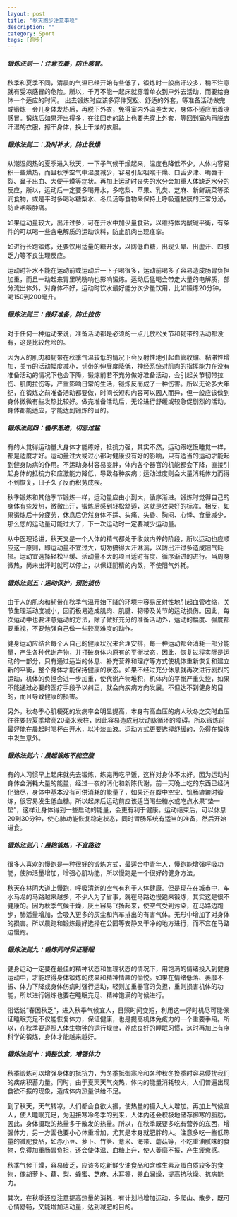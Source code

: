 ```yaml
---
layout: post
title: "秋天跑步注意事项"
description: ""
category: Sport
tags: [跑步]
---
```

##### 锻炼法则一：注意衣着，防止感冒。 

秋季和夏季不同，清晨的气温已经开始有些低了，锻炼时一般出汗较多，稍不注意就有受凉感冒的危险。所以，千万不能一起床就穿着单衣到户外去活动，而要给身体一个适应的时间。 
出去锻炼时应该多穿件宽松、舒适的外套，等准备活动做完或锻炼一会儿身体发热后，再脱下外衣，免得室内外温差太大，身体不适应而着凉感冒。锻炼后如果汗出得多，在往回走的路上也要先穿上外套，等回到室内再脱去汗湿的衣服，擦干身体，换上干燥的衣服。 

##### 锻炼法则二：及时补水，防止秋燥 

从潮湿闷热的夏季进入秋天，一下子气候干燥起来，温度也降低不少，人体内容易积一些燥热，而且秋季空气中湿度减少，容易引起咽喉干燥、口舌少津、嘴唇干裂、鼻子出血、大便干燥等症状。再加上运动时丧失的水分会加重人体缺乏水分的反应，所以，运动后一定要多喝开水，多吃梨、苹果、乳类、芝麻、新鲜蔬菜等柔润食物，或是平时多喝冰糖梨水、冬瓜汤等食物来保持上呼吸道黏膜的正常分泌，防止咽喉肿痛。 

如果运动量较大，出汗过多，可在开水中加少量食盐，以维持体内酸碱平衡，有条件的可以喝一些含电解质的运动饮料，防止肌肉出现痉挛。 

如进行长跑锻炼，还要饮用适量的糖开水，以防低血糖，出现头晕、出虚汗、四肢乏力等不良生理反应。 

运动时补水不能在运动前或运动后一下子喝很多，运动前喝多了容易造成肠胃负担加重，而且一动起来胃里咣咣响也影响锻炼。运动后猛喝会带走大量的电解质，部分流出体外，对身体不好，运动时饮水最好能分次少量饮用，比如锻炼20分钟，喝150到200毫升。 
##### 锻炼法则三：做好准备，防止拉伤 

对于任何一种运动来说，准备活动都是必须的一点儿放松关节和韧带的活动都没有，这是比较危险的。 

因为人的肌肉和韧带在秋季气温较低的情况下会反射性地引起血管收缩、黏滞性增加，关节的活动幅度减小，韧带的伸展度降低，神经系统对肌肉的指挥能力在没有准备活动的情况下也会下降，锻炼前若不充分做好准备活动，会引起关节韧带拉伤、肌肉拉伤等，严重影响日常的生活，锻炼反而成了一种伤害。所以无论多大年纪，在锻炼之前准备活动都要做，时间长短和内容可以因人而异，但一般应该做到身体微微有些发热比较好。做完准备活动后，无论进行舒缓或较急促剧烈的活动，身体都能适应，才能达到锻炼的目的。 

##### 锻炼法则四：循序渐进，切忌过猛 

有的人觉得运动量大身体才能练好，抵抗力强，其实不然，运动跟吃饭睡觉一样，都是适度才好。运动量过大或过小都对健康没有好的影响，只有适当的运动才能起到健身防病的作用。不运动身材容易变胖，体内各个器官的机能都会下降，直接引起身体的抵抗力和应激能力降低，导致各种疾病；运动过度则会大量消耗体力而得不到恢复，日子久了反而积劳成疾。 

秋季锻炼和其他季节锻炼一样，运动量应由小到大，循序渐进。锻炼时觉得自己的身体有些发热，微微出汗，锻炼后感到轻松舒适，这就是效果好的标准。相反，如果锻炼后十分疲劳，休息后仍然身体不适、头痛、头昏、胸闷、心悸、食量减少，那么您的运动量可能过大了，下一次运动时一定要减少运动量。 

从中医理论讲，秋天又是一个人体的精气都处于收敛内养的阶段，所以运动也应顺应这一原则，即运动量不宜过大，切勿搞得大汗淋漓，以防出汗过多造成阳气耗损。运动宜选择轻松平缓、活动量不大的项目适时有度、循序渐进的进行。当周身微热，尚未出汗时就可以停止，以保证阴精的内敛，不使阳气外耗。 
##### 锻炼法则五：运动保护，预防损伤 

由于人的肌肉和韧带在秋季气温开始下降的环境中容易反射性地引起血管收缩，关节生理活动度减小，因而极易造成肌肉、肌腱、韧带及关节的运动损伤。因此，每次运动中也要注意运动的方法，除了做好充分的准备活动外，运动的幅度、强度都要重视，不要勉强自己做一些较高难度的动作。 

健身运动应结合每个人自己的健康状况来合理安排，每一种运动都会消耗一部分能量，产生各种代谢产物，并打破身体内原有的平衡状态，因此，恢复过程实际是运动的一部分，只有通过适当的休息、补充营养和理疗等方式使机体重新恢复和建立新的平衡，整个身体才能保持健康的状态。如果不经过充分休息就再次进行剧烈的运动，机体的负担会进一步加重，使代谢产物堆积，机体内的平衡严重失控，如果不能通过必要的医疗手段予以纠正，就会向疾病方向发展。不但达不到健身的目的，而且导致健康的损害。 

另外，秋冬季心肌梗死的发病率会明显提高，本身有高血压的病人秋冬之交时血压往往要较夏季增高20毫米汞柱，因此容易造成冠状动脉循环的障碍。所以锻炼前最好能在晨起时喝杯白开水，以冲淡血液。运动方式更要选择舒缓的，免得在锻炼中发生意外。 

##### 锻炼法则六：晨起锻炼不能空腹 

有的人习惯早上起床就先去锻炼，练完再吃早饭，这样对身体不太好。因为运动时身体会消耗大量的能量，经过一夜的消化和新陈代谢，前一天晚上吃的东西已经消化殆尽，身体中基本没有可供消耗的能量了，如果还在腹中空空、饥肠辘辘时锻炼，很容易发生低血糖。所以起床后运动前应该适当喝些糖水或吃点水果“垫一垫”，这样让身体得到一些启动的能量，会更有利于健康。运动结束后，可以休息20到30分钟，使心肺功能恢复稳定状态，同时胃肠系统有适当的准备，然后开始进食。 

##### 锻炼法则八：晨跑锻炼，不宜路边 

很多人喜欢的慢跑是一种很好的锻炼方式，最适合中青年人，慢跑能增强呼吸功能，使肺活量增加，增强心肌功能，所以慢跑是一个很好的健身方法。 

秋天在林阴大道上慢跑，呼吸清新的空气有利于人体健康。但是现在在城市中，车水马龙的马路越来越多，不少人为了省事，就在马路边慢跑来锻炼，其实这是很不健康的。因为秋季气候干燥，灰土容易飞扬起来，使空气受到污染，在马路边跑步，肺活量增加，会吸入更多的灰尘和汽车排出的有害气体。无形中增加了对身体的损害。所以晨跑和锻炼最好选择在公园等安静又干净的地方进行，而不宜在马路边慢跑。 

##### 锻炼法则九：锻炼同时保证睡眠 

健身运动一定要在最佳的精神状态和生理状态的情况下，用饱满的情绪投入到健身运动中，才能取得身体锻炼的成果和精神情趣的愉悦。如果在情绪低落、萎靡不振、体力下降或身体伤病时强行运动，轻则加重器官的负担，重则损害机体的功能，所以进行锻炼也要在睡眠充足、精神饱满的时候进行。 

俗话说“春困秋乏”，进入秋季气候宜人，日照时间变短，利用这一好时机尽可能保证睡眠充足不仅能恢复体力，保证健康，也是提高机体免疫力的一个重要手段。所以，在秋季要遵照人体生物钟的运行规律，养成良好的睡眠习惯，这时再加上有序科学的锻炼，身体才能越来越好。 

##### 锻炼法则十：调整饮食，增强体力 

秋季锻炼可以增强身体的抵抗力，为冬季抵御寒冷和各种秋冬换季时容易侵扰我们的疾病积蓄力量。同时，由于夏天天气炎热，体内的能量消耗较大，人们普遍出现食欲不振的现象，造成体内热量供给不足。 

到了秋天，天气转凉，人们都会食欲大振，使热量的摄入大大增加。再加上气候宜人，使人睡眠充足，为迎接寒冷冬季的到来，人体内还会积极地储存御寒的脂肪，因此，身体摄取的热量多于散发的热量。所以，在秋季既要多吃有营养的东西，增强体力，另一方面也要小心体重增加，尤其是本身就肥胖的人。注意多吃一些低热量的减肥食品，如赤小豆、萝卜、竹笋、薏米、海带、蘑菇等，不吃重油腻味的食物，免得加重肠胃负担，还会使体温、血糖上升，使人萎靡不振，产生疲惫感。 

秋季气候干燥，容易疲乏，应该多吃新鲜少油食品和含维生素及蛋白质较多的食物，像胡萝卜、藕、梨、蜂蜜、芝麻、木耳等，养血润燥，提高抗秋燥、抗病能力。 

其次，在秋季还应注意提高热量的消耗，有计划地增加运动，多爬山、散步，既可心情舒畅，又能增加活动量，达到减肥的目的。
